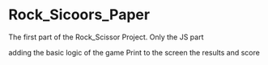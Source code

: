 # Rock_Sicoors_Paper

The first part of the Rock_Scissor Project.
Only the JS part

adding the basic logic of the game
Print to the screen the results and score
